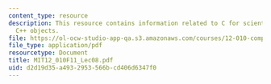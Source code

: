 ```yaml
---
content_type: resource
description: This resource contains information related to C for scientific uses and
  C++ objects.
file: https://ol-ocw-studio-app-qa.s3.amazonaws.com/courses/12-010-computational-methods-of-scientific-programming-fall-2011/d2d19d35a4932953566bcd406d6347f0_MIT12_010F11_Lec08.pdf
file_type: application/pdf
resourcetype: Document
title: MIT12_010F11_Lec08.pdf
uid: d2d19d35-a493-2953-566b-cd406d6347f0
---
```

